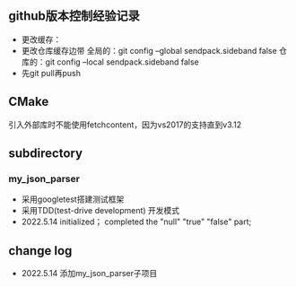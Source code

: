 ## github版本控制经验记录
- 更改缓存：
- 更改仓库缓存边带
  全局的：git config –global sendpack.sideband false
  仓库的：git config –local sendpack.sideband false
- 先git pull再push

## CMake

引入外部库时不能使用fetchcontent，因为vs2017的支持直到v3.12
## subdirectory

### my_json_parser
- 采用googletest搭建测试框架
- 采用TDD(test-drive development) 开发模式
- 2022.5.14 
  initialized；
  completed the "null" "true" "false" part;
  
## change log
- 2022.5.14 添加my_json_parser子项目
